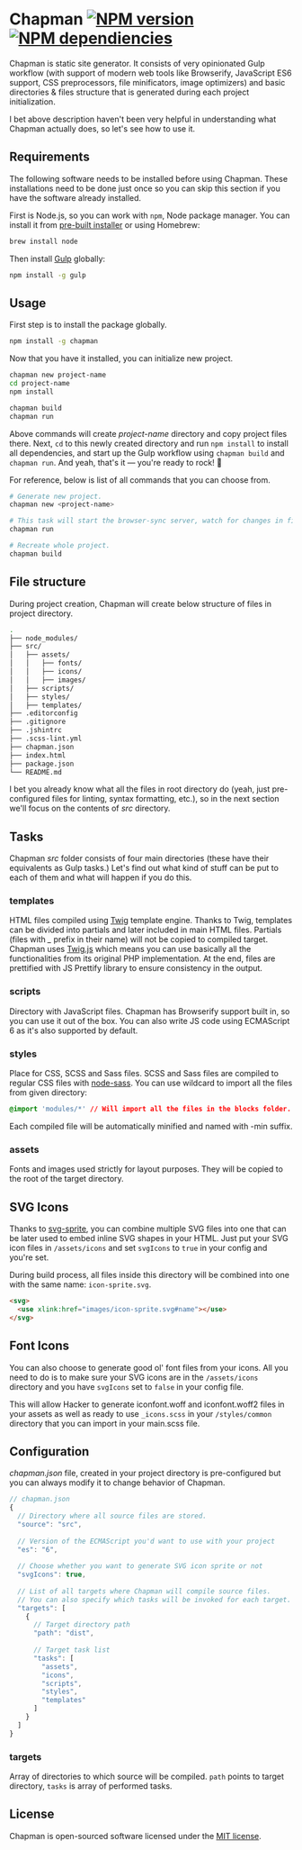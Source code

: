 # Chapman [![NPM version](https://badge.fury.io/js/chapman.svg)](http://badge.fury.io/js/chapman) [![NPM dependiencies](https://david-dm.org/piotrkulpinski/chapman.svg)](https://david-dm.org/piotrkulpinski/chapman)

Chapman is static site generator. It consists of very opinionated Gulp workflow (with support of modern web tools like Browserify, JavaScript ES6 support, CSS preprocessors, file minificators, image optimizers) and basic directories & files structure that is generated during each project initialization.

I bet above description haven't been very helpful in understanding what Chapman actually does, so let's see how to use it.

## Requirements

The following software needs to be installed before using Chapman. These installations need to be done just once so you can skip this section if you have the software already installed.

First is Node.js, so you can work with `npm`, Node package manager. You can install it from [pre-built installer](http://nodejs.org) or using Homebrew:

```bash
brew install node
```

Then install [Gulp](http://gulpjs.com) globally:

```bash
npm install -g gulp
```

## Usage

First step is to install the package globally.

```bash
npm install -g chapman
```

Now that you have it installed, you can initialize new project.

```bash
chapman new project-name
cd project-name
npm install

chapman build
chapman run
```

Above commands will create *project-name* directory and copy project files there. Next, `cd` to this newly created directory and run `npm install` to install all dependencies, and start up the Gulp workflow using `chapman build` and `chapman run`. And yeah, that's it — you're ready to rock! :metal:

For reference, below is list of all commands that you can choose from.

```bash
# Generate new project.
chapman new <project-name>

# This task will start the browser-sync server, watch for changes in files and recompile them as needed.
chapman run

# Recreate whole project.
chapman build
```

## File structure

During project creation, Chapman will create below structure of files in project directory.

```bash
.
├── node_modules/
├── src/
│   ├── assets/
│   │   ├── fonts/
│   │   ├── icons/
│   │   ├── images/
│   ├── scripts/
│   ├── styles/
│   ├── templates/
├── .editorconfig
├── .gitignore
├── .jshintrc
├── .scss-lint.yml
├── chapman.json
├── index.html
├── package.json
└── README.md
```

I bet you already know what all the files in root directory do (yeah, just pre-configured files for linting, syntax formatting, etc.), so in the next section we'll focus on the contents of *src* directory.

## Tasks

Chapman *src* folder consists of four main directories (these have their equivalents as Gulp tasks.) Let's find out what kind of stuff can be put to each of them and what will happen if you do this.

### templates

HTML files compiled using [Twig](http://twig.sensiolabs.org) template engine. Thanks to Twig, templates can be divided into partials and later included in main HTML files. Partials (files with *_* prefix in their name) will not be copied to compiled target. Chapman uses [Twig.js](https://github.com/justjohn/twig.js) which means you can use basically all the functionalities from its original PHP implementation. At the end, files are prettified with JS Prettify library to ensure consistency in the output.

### scripts

Directory with JavaScript files. Chapman has Browserify support built in, so you can use it out of the box. You can also write JS code using ECMAScript 6 as it's also supported by default.

### styles

Place for CSS, SCSS and Sass files. SCSS and Sass files are compiled to regular CSS files with [node-sass](https://github.com/sass/node-sass). You can use wildcard to import all the files from given directory:

```css
@import 'modules/*' // Will import all the files in the blocks folder.
```

Each compiled file will be automatically minified and named with -min suffix.

### assets

Fonts and images used strictly for layout purposes. They will be copied to the root of the target directory.

## SVG Icons

Thanks to [svg-sprite](https://github.com/jkphl/svg-sprite), you can combine multiple SVG files into one that can be later used to embed inline SVG shapes in your HTML. Just put your SVG icon files in `/assets/icons` and set `svgIcons` to `true` in your config and you're set.

During build process, all files inside this directory will be combined into one with the same name: `icon-sprite.svg`.

```html
<svg>
  <use xlink:href="images/icon-sprite.svg#name"></use>
</svg>
```

## Font Icons

You can also choose to generate good ol' font files from your icons. All you need to do is to make sure your SVG icons are in the `/assets/icons` directory and you have `svgIcons` set to `false` in your config file.

This will allow Hacker to generate iconfont.woff and iconfont.woff2 files in your assets as well as ready to use `_icons.scss` in your `/styles/common` directory that you can import in your main.scss file.

## Configuration

*chapman.json* file, created in your project directory is pre-configured but you can always modify it to change behavior of Chapman.

```javascript
// chapman.json
{
  // Directory where all source files are stored.
  "source": "src",
  
  // Version of the ECMAScript you'd want to use with your project
  "es": "6",
  
  // Choose whether you want to generate SVG icon sprite or not
  "svgIcons": true,
  
  // List of all targets where Chapman will compile source files.
  // You can also specify which tasks will be invoked for each target.
  "targets": [
    {
      // Target directory path
      "path": "dist",
      
      // Target task list
      "tasks": [
        "assets",
        "icons",
        "scripts",
        "styles",
        "templates"
      ]
    }
  ]
}
```

### targets

Array of directories to which source will be compiled. `path` points to target directory, `tasks` is array of performed tasks.

## License

Chapman is open-sourced software licensed under the [MIT license](http://opensource.org/licenses/MIT).